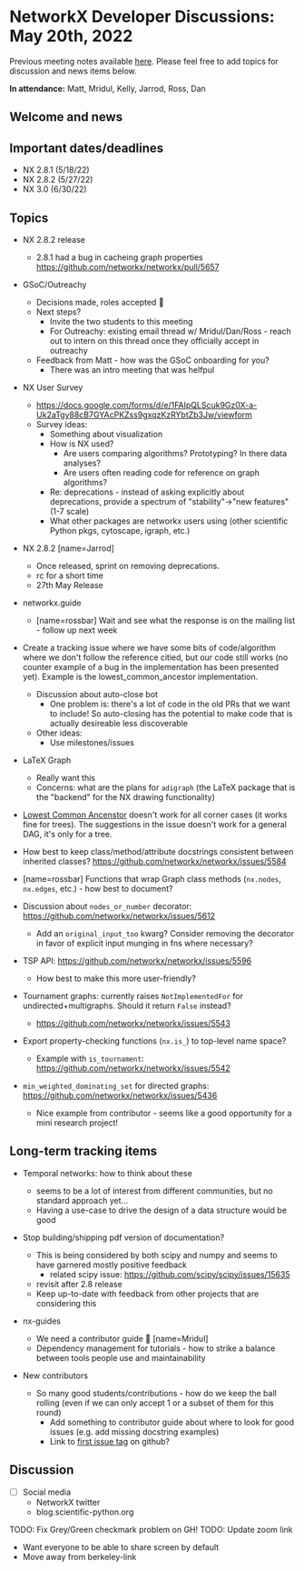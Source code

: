 # NetworkX Developer Discussions: May 20th, 2022

Previous meeting notes available [here](https://github.com/networkx/archive/tree/main/meetings). Please feel free to add topics for discussion and news items below.

**In attendance:** Matt, Mridul, Kelly, Jarrod, Ross, Dan

## Welcome and news

## Important dates/deadlines

- NX 2.8.1 (5/18/22)
- NX 2.8.2 (5/27/22)
- NX 3.0 (6/30/22)

## Topics

- NX 2.8.2 release
    - 2.8.1 had a bug in cacheing graph properties https://github.com/networkx/networkx/pull/5657
    
- GSoC/Outreachy
  * Decisions made, roles accepted :tada: 
  * Next steps?
    - Invite the two students to this meeting
    - For Outreachy: existing email thread w/ Mridul/Dan/Ross - reach out to intern on this thread once they officially accept in outreachy
  * Feedback from Matt - how was the GSoC onboarding for you?
    * There was an intro meeting that was helfpul

- NX User Survey
    - https://docs.google.com/forms/d/e/1FAIpQLScuk9Gz0X-a-Uk2aTgy88cB7GYAcPKZss9gxqzKzRYbtZb3Jw/viewform
    - Survey ideas:
      * Something about visualization
      * How is NX used?
        - Are users comparing algorithms? Prototyping? In there data analyses?
        - Are users often reading code for reference on graph algorithms?
      * Re: deprecations - instead of asking explicitly about deprecations, provide a spectrum of "stability"->"new features" (1-7 scale)
      * What other packages are networkx users using (other scientific Python pkgs, cytoscape, igraph, etc.)


- NX 2.8.2 [name=Jarrod]
    - Once released, sprint on removing deprecations.
    - rc for a short time
    - 27th May Release

- networkx.guide
  * [name=rossbar] Wait and see what the response is on the mailing list - follow up next week

- Create a tracking issue where we have some bits of code/algorithm where we don't follow the reference citied, but our code still works (no counter example of a bug in the implementation has been presented yet). Example is the lowest_common_ancestor implementation.
  - Discussion about auto-close bot
    * One problem is: there's a lot of code in the old PRs that we want to include! So auto-closing has the potential to make code that is actually desireable less discoverable
  - Other ideas:
    * Use milestones/issues

- LaTeX Graph
  * Really want this
  * Concerns: what are the plans for `adigraph` (the LaTeX package that is the "backend" for the NX drawing functionality)


- [Lowest Common Ancenstor](https://github.com/networkx/networkx/issues/5547) doesn't work for all corner cases (it works fine for trees). The suggestions in the issue doesn't work for a general DAG, it's only for a tree.


- How best to keep class/method/attribute docstrings consistent between inherited classes? https://github.com/networkx/networkx/issues/5584

- [name=rossbar] Functions that wrap Graph class methods (`nx.nodes`, `nx.edges`, etc.) - how best to document?

- Discussion about `nodes_or_number` decorator: https://github.com/networkx/networkx/issues/5612
  * Add an `original_input_too` kwarg? Consider removing the decorator in favor of explicit input munging in fns where necessary?

- TSP API: https://github.com/networkx/networkx/issues/5596
  * How best to make this more user-friendly?

- Tournament graphs: currently raises `NotImplementedFor` for undirected+multigraphs. Should it return `False` instead?
  * https://github.com/networkx/networkx/issues/5543

- Export property-checking functions (`nx.is_`) to top-level name space?
  * Example with `is_tournament`: https://github.com/networkx/networkx/issues/5542

- `min_weighted_dominating_set` for directed graphs: https://github.com/networkx/networkx/issues/5436
  * Nice example from contributor - seems like a good opportunity for a mini research project!


## Long-term tracking items

- Temporal networks: how to think about these
  * seems to be a lot of interest from different communities, but no standard approach yet...
  * Having a use-case to drive the design of a data structure would be good
  
- Stop building/shipping pdf version of documentation?
  * This is being considered by both scipy and numpy and seems to have garnered mostly positive feedback
    - related scipy issue: https://github.com/scipy/scipy/issues/15635
  * revisit after 2.8 release
  * Keep up-to-date with feedback from other projects that are considering this

- nx-guides
  * We need a contributor guide :book: [name=Mridul]
  * Dependency management for tutorials - how to strike a balance between tools people use and maintainability

- New contributors
  * So many good students/contributions - how do we keep the ball rolling (even if we can only accept 1 or a subset of them for this round)
    - Add something to contributor guide about where to look for good issues (e.g. add missing docstring examples)
    - Link to [first issue tag](https://github.com/networkx/networkx/labels/Good%20First%20Issue) on github?
## Discussion

- [ ] Social media
    * NetworkX twitter
    * blog.scientific-python.org

TODO: Fix Grey/Green checkmark problem on GH!
TODO: Update zoom link
  - Want everyone to be able to share screen by default
  - Move away from berkeley-link
